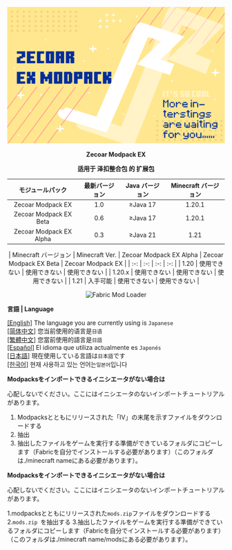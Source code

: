 ![COVER](https://github.com/ZfIxV/Zecoar-Modpack-EX/blob/main/Zecoar%20EX%20-%20Header.png)
<div align='center'>
  
**Zecoar Modpack EX**

  **适用于 泽扣整合包 的 扩展包**
  
| モジュールパック | 最新バージョン | Java バージョン | Minecraft バージョン |
| :-: | :-: | :-: | :-: |
| Zecoar Modpack EX | 1.0 | ≥Java 17 | 1.20.1 |
| Zecoar Modpack EX Beta | 0.6 | ≥Java 17 | 1.20.1 |
| Zecoar Modpack EX Alpha | 0.3 | ≥Java 21 | 1.21 |

| Minecraft バージョン | Minecraft Ver. | Zecoar Modpack EX Alpha | Zecoar Modpack EX Beta | Zecoar Modpack EX |
| :-: | :-: | :-: | :-: |
| 1.20 | 使用できない | 使用できない | 使用できない |
| 1.20.x | 使用できない | 使用できない | 使用できない |
| 1.21 | 入手可能 | 使用できない | 使用できない |

  <p>
    <img src="https://img.shields.io/badge/Mod%20Loader-Fabric-dbd0b4?style=flat" alt="Fabric Mod Loader" />
</p>

</div>

**言語 | Language**

[[English]](https://github.com/ZfIxV/Zecoar-Modpack-EX/tree/main/README.md)   The language you are currently using is `Japanese`         
[[简体中文]](https://github.com/ZfIxV/Zecoar-Modpack-EX/tree/main/README-SC.md)   您当前使用的语言是`日语`         
[[繁體中文]](https://github.com/ZfIxV/Zecoar-Modpack-EX/tree/main/README-TC.md)   您當前使用的語言是`日語`         
[[Español]](https://github.com/ZfIxV/Zecoar-Modpack-EX/tree/main/README-ES.md)   El idioma que utiliza actualmente es `Japonés`        
[[日本語]](https://github.com/ZfIxV/Zecoar-Modpack-EX/tree/main/README-JP.md)   現在使用している言語は`日本語`です        
[[한국어]](https://github.com/ZfIxV/Zecoar-Modpack-EX/tree/main/README-KO.md)   현재 사용하고 있는 언어는`일본어`입니다         

**Modpacksをインポートできるイニシエータがない場合は**

心配しないでください。ここにはイニシエータのないインポートチュートリアルがあります。

1. Modpacksとともにリリースされた「IV」の末尾を示すファイルをダウンロードする
2. 抽出
3. 抽出したファイルをゲームを実行する準備ができているフォルダにコピーします（Fabricを自分でインストールする必要があります）（このフォルダは./minecraft nameにある必要があります）。

**Modpacksをインポートできるイニシエータがない場合は**

心配しないでください。ここにはイニシエータのないインポートチュートリアルがあります。

1.modpacksとともにリリースされた`mods.zip`ファイルをダウンロードする
2.`mods.zip `を抽出する
3.抽出したファイルをゲームを実行する準備ができているフォルダにコピーします（Fabricを自分でインストールする必要があります）（このフォルダは./minecraft name/modsにある必要があります）。